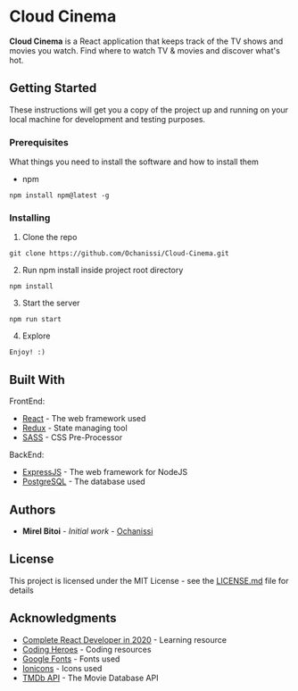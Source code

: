 # Cloud Cinema

**Cloud Cinema** is a React application that keeps track of the TV shows and movies you watch. Find where to watch TV & movies and discover what's hot.

## Getting Started

These instructions will get you a copy of the project up and running on your local machine for development and testing purposes.

### Prerequisites

What things you need to install the software and how to install them

- npm

```
npm install npm@latest -g
```

### Installing

1. Clone the repo

```
git clone https://github.com/Ochanissi/Cloud-Cinema.git
```

2. Run npm install inside project root directory

```
npm install
```

3. Start the server

```
npm run start
```

4. Explore

```
Enjoy! :)
```

## Built With

FrontEnd:

- [React](https://reactjs.org/docs/getting-started.html) - The web framework used
- [Redux](https://redux.js.org/introduction/getting-started) - State managing tool
- [SASS](https://sass-lang.com/) - CSS Pre-Processor

BackEnd:

- [ExpressJS](https://expressjs.com/) - The web framework for NodeJS
- [PostgreSQL](https://www.postgresql.org/docs/) - The database used

## Authors

- **Mirel Bitoi** - _Initial work_ - [Ochanissi](https://github.com/Ochanissi)

## License

This project is licensed under the MIT License - see the [LICENSE.md](LICENSE.md) file for details

## Acknowledgments

- [Complete React Developer in 2020](https://www.udemy.com/course/complete-react-developer-zero-to-mastery/) - Learning resource
- [Coding Heroes](https://codingheroes.io/resources/) - Coding resources
- [Google Fonts](https://fonts.google.com/) - Fonts used
- [Ionicons](https://ionicons.com/) - Icons used
- [TMDb API](https://developers.themoviedb.org/3) - The Movie Database API
